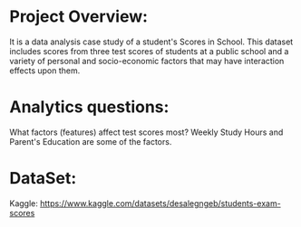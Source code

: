 # Project Overview:

It is a data analysis case study of a student's Scores in School.
This dataset includes scores from three test scores of students at a public school and a variety of personal and socio-economic factors that may have interaction effects upon them.

# Analytics questions:

What factors (features) affect test scores most?
Weekly Study Hours and Parent's Education are some of the factors.

# DataSet:

Kaggle: https://www.kaggle.com/datasets/desalegngeb/students-exam-scores
